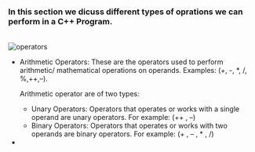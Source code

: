 ### In this section we dicuss different types of oprations we can perform in a C++ Program.
</br>
<img align="centre"  alt="operators" src="https://www.geeksforgeeks.org/wp-content/uploads/Operators-In-C.png" />

* Arithmetic Operators: These are the operators used to perform arithmetic/ mathematical operations on operands. Examples: (+, -, *, /, %,++,–). 
    
    Arithmetic operator are of two types:
    - Unary Operators: Operators that operates or works with a single operand are unary operators. For example: (++ , –)
    - Binary Operators: Operators that operates or works with two operands are binary operators. For example: (+ , – , * , /)

* 